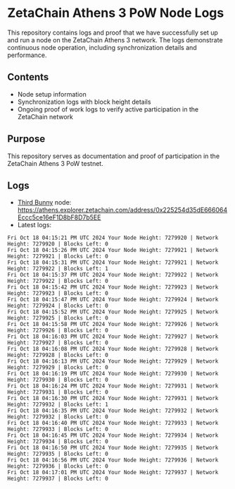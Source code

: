 # ZetaChain Athens 3 PoW Node Logs
This repository contains logs and proof that we have successfully set up and run a node on the ZetaChain Athens 3 network. The logs demonstrate continuous node operation, including synchronization details and performance.

## Contents
- Node setup information
- Synchronization logs with block height details
- Ongoing proof of work logs to verify active participation in the ZetaChain network

## Purpose
This repository serves as documentation and proof of participation in the ZetaChain Athens 3 PoW testnet.

## Logs

- [Third Bunny](https://thirdbunny.xyz/) node: https://athens.explorer.zetachain.com/address/0x225254d35dE666064Eccc5ce16eF1D8bF8D7b5EE
- Latest logs:
```
Fri Oct 18 04:15:21 PM UTC 2024 Your Node Height: 7279920 | Network Height: 7279920 | Blocks Left: 0
Fri Oct 18 04:15:26 PM UTC 2024 Your Node Height: 7279921 | Network Height: 7279921 | Blocks Left: 0
Fri Oct 18 04:15:31 PM UTC 2024 Your Node Height: 7279921 | Network Height: 7279922 | Blocks Left: 1
Fri Oct 18 04:15:37 PM UTC 2024 Your Node Height: 7279922 | Network Height: 7279922 | Blocks Left: 0
Fri Oct 18 04:15:42 PM UTC 2024 Your Node Height: 7279923 | Network Height: 7279923 | Blocks Left: 0
Fri Oct 18 04:15:47 PM UTC 2024 Your Node Height: 7279924 | Network Height: 7279924 | Blocks Left: 0
Fri Oct 18 04:15:52 PM UTC 2024 Your Node Height: 7279925 | Network Height: 7279925 | Blocks Left: 0
Fri Oct 18 04:15:58 PM UTC 2024 Your Node Height: 7279926 | Network Height: 7279926 | Blocks Left: 0
Fri Oct 18 04:16:03 PM UTC 2024 Your Node Height: 7279927 | Network Height: 7279927 | Blocks Left: 0
Fri Oct 18 04:16:08 PM UTC 2024 Your Node Height: 7279928 | Network Height: 7279928 | Blocks Left: 0
Fri Oct 18 04:16:13 PM UTC 2024 Your Node Height: 7279929 | Network Height: 7279929 | Blocks Left: 0
Fri Oct 18 04:16:19 PM UTC 2024 Your Node Height: 7279930 | Network Height: 7279930 | Blocks Left: 0
Fri Oct 18 04:16:24 PM UTC 2024 Your Node Height: 7279931 | Network Height: 7279931 | Blocks Left: 0
Fri Oct 18 04:16:30 PM UTC 2024 Your Node Height: 7279931 | Network Height: 7279932 | Blocks Left: 1
Fri Oct 18 04:16:35 PM UTC 2024 Your Node Height: 7279932 | Network Height: 7279932 | Blocks Left: 0
Fri Oct 18 04:16:40 PM UTC 2024 Your Node Height: 7279933 | Network Height: 7279933 | Blocks Left: 0
Fri Oct 18 04:16:45 PM UTC 2024 Your Node Height: 7279934 | Network Height: 7279934 | Blocks Left: 0
Fri Oct 18 04:16:50 PM UTC 2024 Your Node Height: 7279935 | Network Height: 7279935 | Blocks Left: 0
Fri Oct 18 04:16:56 PM UTC 2024 Your Node Height: 7279936 | Network Height: 7279936 | Blocks Left: 0
Fri Oct 18 04:17:01 PM UTC 2024 Your Node Height: 7279937 | Network Height: 7279937 | Blocks Left: 0
```
